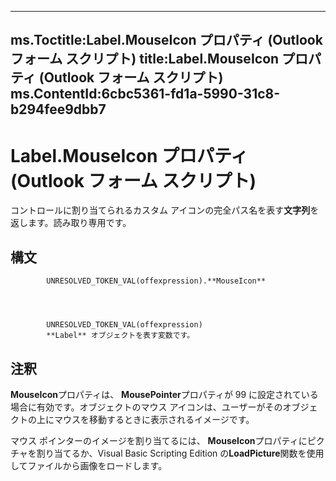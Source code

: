 

---
ms.Toctitle:Label.MouseIcon プロパティ (Outlook フォーム スクリプト)
title:Label.MouseIcon プロパティ (Outlook フォーム スクリプト)
ms.ContentId:6cbc5361-fd1a-5990-31c8-b294fee9dbb7
---
# Label.MouseIcon プロパティ (Outlook フォーム スクリプト)




コントロールに割り当てられるカスタム アイコンの完全パス名を表す**文字列**を返します。読み取り専用です。

## 構文

            UNRESOLVED_TOKEN_VAL(offexpression).**MouseIcon**




            UNRESOLVED_TOKEN_VAL(offexpression)
            **Label** オブジェクトを表す変数です。



## 注釈
**MouseIcon**プロパティは、 **MousePointer**プロパティが 99 に設定されている場合に有効です。オブジェクトのマウス アイコンは、ユーザーがそのオブジェクトの上にマウスを移動するときに表示されるイメージです。



マウス ポインターのイメージを割り当てるには、 **MouseIcon**プロパティにピクチャを割り当てるか、Visual Basic Scripting Edition の**LoadPicture**関数を使用してファイルから画像をロードします。




